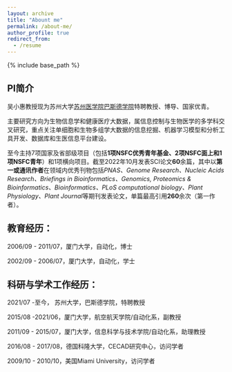 ```yaml
---
layout: archive
title: "Abount me"
permalink: /about-me/
author_profile: true
redirect_from:
  - /resume
---
```


{% include base_path %}



## PI简介

吴小惠教授现为苏州大学[苏州医学院](http://medical.suda.edu.cn/)[巴斯德学院]( http://pasteur.suda.edu.cn/)特聘教授、博导、国家优青。

主要研究方向为生物信息学和健康医疗大数据，属信息控制与生物医学的多学科交叉研究，重点关注单细胞和生物多组学大数据的信息挖掘、机器学习模型和分析工具开发、数据库和生医信息平台建设。

至今主持7项国家及省部级项目（包括**1项NSFC优秀青年基金、2项NSFC面上和1项NSFC青年**）和1项横向项目。截至2022年10月发表SCI论文**60**余篇，其中以**第一或通讯作者**在领域内优秀刊物包括*PNAS、Genome Research、Nucleic Acids Research、Briefings in Bioinformatics、Genomics, Proteomics & Bioinformatics、Bioinformatics、PLoS computational biology、Plant Physiology、Plant Journal*等期刊发表论文，单篇最高引用**260**余次（第一作者）。



## 教育经历：

2006/09 - 2011/07，厦门大学，自动化，博士

2002/09 - 2006/07，厦门大学，自动化，学士



## **科研与学术工作经历：**

2021/07 -至今，	苏州大学，巴斯德学院，特聘教授

2015/08 -2021/06，厦门大学，航空航天学院/自动化系，副教授

2011/09 - 2015/07，厦门大学，信息科学与技术学院/自动化系，助理教授

2016/08 - 2017/08，德国科隆大学，CECAD研究中心，访问学者

2009/10 - 2010/10，美国Miami University，访问学者

